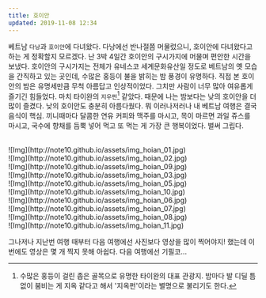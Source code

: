 ```yaml
---
title: 호이안
updated: 2019-11-08 12:34
---
```


베트남 `다낭`과 `호이안`에 다녀왔다. 다낭에선 반나절쯤 머물렀으니, 호이안에 다녀왔다고 하는 게 정확할지 모르겠다. 난 3박 4일간 호이안의 구시가지에 머물며 편안한 시간을 보냈다. 호이안의 구시가지는 전체가 유네스코 세계문화유산일 정도로 베트남의 옛 모습을 간직하고 있는 곳인데, 수많은 홍등이 불을 밝히는 밤 풍경이 유명하다. 직접 본 호이안의 밤은 유명세만큼 무척 아름답고 인상적이었다. 그치만 사람이 너무 많아 여유롭게 즐기긴 힘들었다. 마치 타이완의 `지우펀`[^1] 같았다. 때문에 나는 밤보다는 낮의 호이안을 더 많이 즐겼다. 낮의 호이안도 충분히 아름다웠다. 뭐 이러나저러나 내 베트남 여행은 결국 음식이 핵심. 끼니때마다 달콤한 연유 커피와 맥주를 마시고, 목이 마르면 과일 쥬스를 마시고, 국수에 향채를 듬뿍 넣어 먹고 또 먹는 게 가장 큰 행복이었다. 벌써 그립다.

<br>
![Img](http://note10.github.io/assets/img_hoian_01.jpg)
<br>
![Img](http://note10.github.io/assets/img_hoian_02.jpg)
<br>
![Img](http://note10.github.io/assets/img_hoian_09.jpg)
<br>
![Img](http://note10.github.io/assets/img_hoian_03.jpg)
<br>
![Img](http://note10.github.io/assets/img_hoian_05.jpg)
<br>
![Img](http://note10.github.io/assets/img_hoian_10.jpg)
<br>
![Img](http://note10.github.io/assets/img_hoian_06.jpg)
<br>
![Img](http://note10.github.io/assets/img_hoian_07.jpg)
<br>
![Img](http://note10.github.io/assets/img_hoian_08.jpg)
<br>
![Img](http://note10.github.io/assets/img_hoian_11.jpg)

그나저나 지난번 여행 때부터 다음 여행에선 사진보다 영상을 많이 찍어야지! 했는데 이번에도 영상은 몇 개 찍지 못해 아쉽다. 다음 여행에선 기필코...


[^1]: 수많은 홍등이 걸린 좁은 골목으로 유명한 타이완의 대표 관광지. 밤마다 발 디딜 틈 없이 붐비는 게 지옥 같다고 해서 '지옥펀'이라는 별명으로 불리기도 한다.
